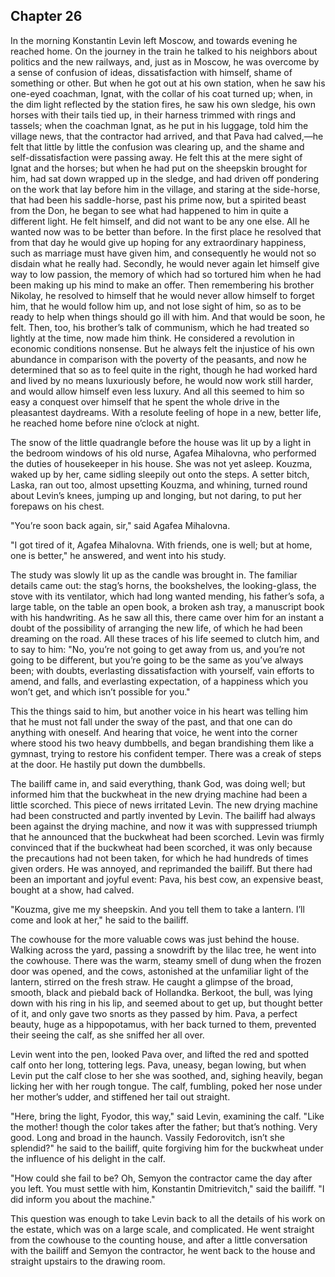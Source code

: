 ## Chapter 26


In the morning Konstantin Levin left Moscow, and towards evening he
reached home. On the journey in the train he talked to his neighbors
about politics and the new railways, and, just as in Moscow, he was
overcome by a sense of confusion of ideas, dissatisfaction with himself,
shame of something or other. But when he got out at his own station,
when he saw his one-eyed coachman, Ignat, with the collar of his coat
turned up; when, in the dim light reflected by the station fires, he saw
his own sledge, his own horses with their tails tied up, in their
harness trimmed with rings and tassels; when the coachman Ignat, as he
put in his luggage, told him the village news, that the contractor had
arrived, and that Pava had calved,—he felt that little by little the
confusion was clearing up, and the shame and self-dissatisfaction were
passing away. He felt this at the mere sight of Ignat and the horses;
but when he had put on the sheepskin brought for him, had sat down
wrapped up in the sledge, and had driven off pondering on the work that
lay before him in the village, and staring at the side-horse, that had
been his saddle-horse, past his prime now, but a spirited beast from the
Don, he began to see what had happened to him in quite a different
light. He felt himself, and did not want to be any one else. All he
wanted now was to be better than before. In the first place he resolved
that from that day he would give up hoping for any extraordinary
happiness, such as marriage must have given him, and consequently he
would not so disdain what he really had. Secondly, he would never again
let himself give way to low passion, the memory of which had so tortured
him when he had been making up his mind to make an offer. Then
remembering his brother Nikolay, he resolved to himself that he would
never allow himself to forget him, that he would follow him up, and not
lose sight of him, so as to be ready to help when things should go ill
with him. And that would be soon, he felt. Then, too, his brother’s talk
of communism, which he had treated so lightly at the time, now made him
think. He considered a revolution in economic conditions nonsense. But
he always felt the injustice of his own abundance in comparison with the
poverty of the peasants, and now he determined that so as to feel quite
in the right, though he had worked hard and lived by no means
luxuriously before, he would now work still harder, and would allow
himself even less luxury. And all this seemed to him so easy a conquest
over himself that he spent the whole drive in the pleasantest daydreams.
With a resolute feeling of hope in a new, better life, he reached home
before nine o’clock at night.

The snow of the little quadrangle before the house was lit up by a light
in the bedroom windows of his old nurse, Agafea Mihalovna, who performed
the duties of housekeeper in his house. She was not yet asleep. Kouzma,
waked up by her, came sidling sleepily out onto the steps. A setter
bitch, Laska, ran out too, almost upsetting Kouzma, and whining, turned
round about Levin’s knees, jumping up and longing, but not daring, to
put her forepaws on his chest.

"You’re soon back again, sir," said Agafea Mihalovna.

"I got tired of it, Agafea Mihalovna. With friends, one is well; but at
home, one is better," he answered, and went into his study.

The study was slowly lit up as the candle was brought in. The familiar
details came out: the stag’s horns, the bookshelves, the looking-glass,
the stove with its ventilator, which had long wanted mending, his
father’s sofa, a large table, on the table an open book, a broken ash
tray, a manuscript book with his handwriting. As he saw all this, there
came over him for an instant a doubt of the possibility of arranging the
new life, of which he had been dreaming on the road. All these traces of
his life seemed to clutch him, and to say to him: "No, you’re not going
to get away from us, and you’re not going to be different, but you’re
going to be the same as you’ve always been; with doubts, everlasting
dissatisfaction with yourself, vain efforts to amend, and falls, and
everlasting expectation, of a happiness which you won’t get, and which
isn’t possible for you."

This the things said to him, but another voice in his heart was telling
him that he must not fall under the sway of the past, and that one can
do anything with oneself. And hearing that voice, he went into the
corner where stood his two heavy dumbbells, and began brandishing them
like a gymnast, trying to restore his confident temper. There was a
creak of steps at the door. He hastily put down the dumbbells.

The bailiff came in, and said everything, thank God, was doing well; but
informed him that the buckwheat in the new drying machine had been a
little scorched. This piece of news irritated Levin. The new drying
machine had been constructed and partly invented by Levin. The bailiff
had always been against the drying machine, and now it was with
suppressed triumph that he announced that the buckwheat had been
scorched. Levin was firmly convinced that if the buckwheat had been
scorched, it was only because the precautions had not been taken, for
which he had hundreds of times given orders. He was annoyed, and
reprimanded the bailiff. But there had been an important and joyful
event: Pava, his best cow, an expensive beast, bought at a show, had
calved.

"Kouzma, give me my sheepskin. And you tell them to take a lantern. I’ll
come and look at her," he said to the bailiff.

The cowhouse for the more valuable cows was just behind the house.
Walking across the yard, passing a snowdrift by the lilac tree, he went
into the cowhouse. There was the warm, steamy smell of dung when the
frozen door was opened, and the cows, astonished at the unfamiliar light
of the lantern, stirred on the fresh straw. He caught a glimpse of the
broad, smooth, black and piebald back of Hollandka. Berkoot, the bull,
was lying down with his ring in his lip, and seemed about to get up, but
thought better of it, and only gave two snorts as they passed by him.
Pava, a perfect beauty, huge as a hippopotamus, with her back turned to
them, prevented their seeing the calf, as she sniffed her all over.

Levin went into the pen, looked Pava over, and lifted the red and
spotted calf onto her long, tottering legs. Pava, uneasy, began lowing,
but when Levin put the calf close to her she was soothed, and, sighing
heavily, began licking her with her rough tongue. The calf, fumbling,
poked her nose under her mother’s udder, and stiffened her tail out
straight.

"Here, bring the light, Fyodor, this way," said Levin, examining the
calf. "Like the mother! though the color takes after the father; but
that’s nothing. Very good. Long and broad in the haunch. Vassily
Fedorovitch, isn’t she splendid?" he said to the bailiff, quite
forgiving him for the buckwheat under the influence of his delight in
the calf.

"How could she fail to be? Oh, Semyon the contractor came the day after
you left. You must settle with him, Konstantin Dmitrievitch," said the
bailiff. "I did inform you about the machine."

This question was enough to take Levin back to all the details of his
work on the estate, which was on a large scale, and complicated. He went
straight from the cowhouse to the counting house, and after a little
conversation with the bailiff and Semyon the contractor, he went back to
the house and straight upstairs to the drawing room.



